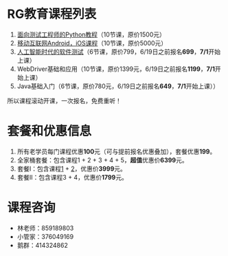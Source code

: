 # RG教育课程列表
1. [面向测试工程师的Python教程](面向测试工程师的Python教程.md)（10节课，原价1500元）
2. [移动互联网Android，iOS课程](移动互联网课程.md)（10节课，原价5000元）
3. [人工智能时代的软件测试](人工智能时代的软件测试.md)（6节课，原价799，6/19日之前报名**699**，**7/1**开始上课）
4. WebDriver基础和应用（10节课，原价1399元，6/19日之前报名**1199**，**7/1**开始上课）
5. Java基础入门（6节课，原价780元，6/19日之前报名**649**，**7/1**开始上课））

所以课程滚动开课，一次报名，免费重听！

# 套餐和优惠信息
1. 所有老学员每门课程优惠**100**元（可与提前报名优惠叠加），套餐优惠**199**。
2. 全家桶套餐：包含课程1 + 2 + 3 + 4 + 5，**超值**优惠价**6399**元。
3. 套餐I：包含课程[1](面向测试工程师的Python教程.md) + [2](移动互联网课程.md)，优惠价**3999**元。
4. 套餐II：包含课程3 + 4，优惠价**1799**元。

# 课程咨询
- 林老师：859189803
- 小管家：376049169
- 鹅群：414324862
